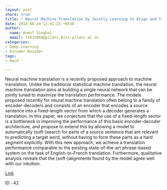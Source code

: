 ```yaml
---
layout: post
share: true
title: " Neural Machine Translation by Jointly Learning to Align and Translate"
date: 2018-08-24 12:41:23 +0530
author:
  name: Anmol Singhal
  email: f2015069@pilani.bits-pilani.ac.in
categories:
- Deep Learning
- Encoder Decoder
tags:
- Hard

---
```

Neural machine translation is a recently proposed approach to machine translation. Unlike the traditional statistical machine translation, the neural machine translation aims at building a single neural network that can be jointly tuned to maximize the translation performance. The models proposed recently for neural machine translation often belong to a family of encoder-decoders and consists of an encoder that encodes a source sentence into a fixed-length vector from which a decoder generates a translation. In this paper, we conjecture that the use of a fixed-length vector is a bottleneck in improving the performance of this basic encoder-decoder architecture, and propose to extend this by allowing a model to automatically (soft-)search for parts of a source sentence that are relevant to predicting a target word, without having to form these parts as a hard segment explicitly. With this new approach, we achieve a translation performance comparable to the existing state-of-the-art phrase-based system on the task of English-to-French translation. Furthermore, qualitative analysis reveals that the (soft-)alignments found by the model agree well with our intuition.

[Link](https://arxiv.org/abs/1409.0473)

ID : 42